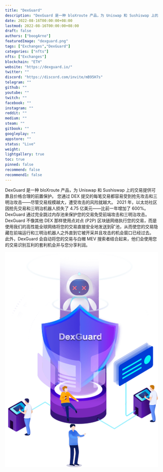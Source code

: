 ```yaml
---
title: "DexGuard"
description: "DexGuard 是一种 bloXroute 产品，为 Uniswap 和 Sushiswap 上的交易提供可靠且价格合理的前置保护。"
date: 2022-08-16T00:00:00+08:00
lastmod: 2022-08-16T00:00:00+08:00
draft: false
authors: ["boogArno"]
featuredImage: "dexguard.png"
tags: ["Exchanges","DexGuard"]
categories: ["nfts"]
nfts: ["Exchanges"]
blockchain: "ETH"
website: "https://dexguard.io/"
twitter: ""
discord: "https://discord.com/invite/mB95H7s"
telegram: ""
github: ""
youtube: ""
twitch: ""
facebook: ""
instagram: ""
reddit: ""
medium: ""
steam: ""
gitbook: ""
googleplay: ""
appstore: ""
status: "Live"
weight: 
lightgallery: true
toc: true
pinned: false
recommend: false
recommend1: false
---
```

DexGuard 是一种 bloXroute 产品，为 Uniswap 和 Sushiswap 上的交易提供可靠且价格合理的前置保护。
您通过 DEX 提交的每笔交易都容易受到抢先攻击和三明治攻击——尽管交易规模越大，遭受攻击的风险就越大。 2021 年，以太坊社区因抢先交易和三明治机器人损失了 4.75 亿美元——比前一年增加了 600%。
DexGuard 通过完全跳过内存池来保护您的交易免受前端攻击和三明治攻击。 DexGuard 不像其他 DEX 那样使用点对点 (P2P) 区块链网络执行您的交易，而是使用我们的高性能全球网络将您的交易直接安全地发送到矿池，从而使您的交易隐藏在前端运行和三明治机器人之外直到它被开采并且攻击的机会窗口已经过去。
此外，DexGuard 会自动将您的交易与白帽 MEV 搜索者结合起来，他们会使用您的交易识别互利的套利机会并与您分享利润。

![sec4Icon3.5c622063](sec4Icon3.5c622063.png)
